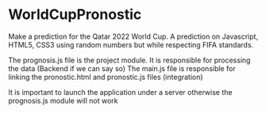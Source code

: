 # WorldCupPronostic
Make a prediction for the Qatar 2022 World Cup. A prediction on Javascript, HTML5, CSS3 using random numbers but while respecting FIFA standards.

The prognosis.js file is the project module. It is responsible for processing the data (Backend if we can say so) The main.js file is responsible for linking the pronostic.html and pronostic.js files (integration)

It is important to launch the application under a server otherwise the prognosis.js module will not work
